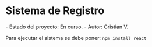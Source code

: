 <h1>Sistema de Registro</h1>
- Estado del proyecto: En curso.
- Autor: Cristian V.

Para ejecutar el sistema se debe poner: ```npm install react```
